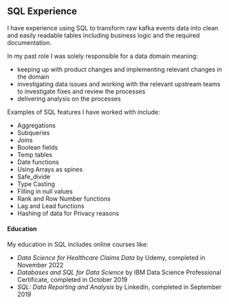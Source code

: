 ## SQL Experience


I have experience using SQL to transform raw kafka events data into clean and easily readable tables including business logic and the required documentation.

In my past role I was solely responsible for a data domain meaning:
- keeping up with product changes and implementing relevant changes in the domain
- investigating data issues and working with the relevant upstream teams to investigate fixes and review the processes
- delivering analysis on the processes 


Examples of SQL features I have worked with include:
- Aggregations
- Subqueries
- Joins
- Boolean fields
- Temp tables
- Date functions
- Using Arrays as spines
- Safe_divide
- Type Casting
- Filling in null values
- Rank and Row Number functions
- Lag and Lead functions
- Hashing of data for Privacy reasons


#### Education

My education in SQL includes online courses like:
- *Data Science for Healthcare Claims Data* by Udemy, completed in November 2022
- *Databases and SQL for Data Science* by IBM Data Science Professional Certificate, completed in October 2019
- *SQL: Data Reporting and Analysis* by LinkedIn, completed in September 2019